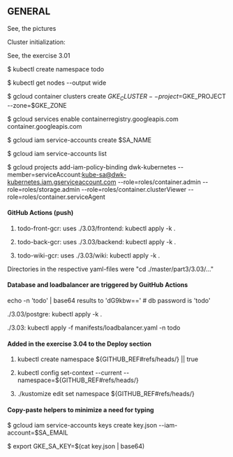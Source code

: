 <h2>GENERAL</h2>

See, the pictures


Cluster initialization:

See, the exercise 3.01

$ kubectl create namespace todo

$ kubectl get nodes --output wide

$ gcloud container clusters create $GKE_CLUSTER --project=$GKE_PROJECT --zone=$GKE_ZONE

$ gcloud services enable containerregistry.googleapis.com container.googleapis.com

$ gcloud iam service-accounts create $SA_NAME

$ gcloud iam service-accounts list

$ gcloud projects add-iam-policy-binding dwk-kubernetes --member=serviceAccount:kube-sa@dwk-kubernetes.iam.gserviceaccount.com --role=roles/container.admin --role=roles/storage.admin  --role=roles/container.clusterViewer  --role=roles/container.serviceAgent



<h4>GitHub Actions (push)</h4>

1) todo-front-gcr: uses ./3.03/frontend:  kubectl apply -k .

2) todo-back-gcr:  uses ./3.03/backend:  kubectl apply -k .

3) todo-wiki-gcr:  uses ./3.03/wiki:  kubectl apply -k .


Directories in the respective yaml-files were  "cd ./master/part3/3.03/..."


<h4>Database and loadbalancer are triggered by GuitHub Actions</h4>

echo -n 'todo' | base64 results to 'dG9kbw=='   # db password is 'todo'

./3.03/postgre:  kubectl apply -k .

./3.03:  kubectl apply -f manifests/loadbalancer.yaml -n todo


<h4>Added in the exercise 3.04 to the Deploy section</h4>

1) kubectl create namespace ${GITHUB_REF#refs/heads/} || true

2) kubectl config set-context --current --namespace=${GITHUB_REF#refs/heads/}

3) ./kustomize edit set namespace ${GITHUB_REF#refs/heads/} 


<h4>Copy-paste helpers to minimize a need for typing</h4>

$ gcloud iam service-accounts keys create key.json --iam-account=$SA_EMAIL

$ export GKE_SA_KEY=$(cat key.json | base64)
